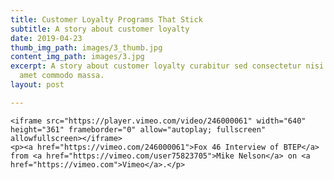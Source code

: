 ```yaml
---
title: Customer Loyalty Programs That Stick
subtitle: A story about customer loyalty
date: 2019-04-23
thumb_img_path: images/3_thumb.jpg
content_img_path: images/3.jpg
excerpt: A story about customer loyalty curabitur sed consectetur nisi. Integer sit
  amet commodo massa.
layout: post

---
```

    <iframe src="https://player.vimeo.com/video/246000061" width="640" height="361" frameborder="0" allow="autoplay; fullscreen" allowfullscreen></iframe>
    <p><a href="https://vimeo.com/246000061">Fox 46 Interview of BTEP</a> from <a href="https://vimeo.com/user75823705">Mike Nelson</a> on <a href="https://vimeo.com">Vimeo</a>.</p>
